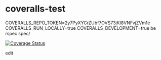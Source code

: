 coveralls-test
==============

COVERALLS_REPO_TOKEN=2y7PyXYCrZUbf7OVS73jKI8VNFvjZVm1e COVERALLS_RUN_LOCALLY=true COVERALLS_DEVELOPMENT=true be rspec spec/

[![Coverage Status](http://coveralls-enterprise.ngrok.io/repos/nickmerwin/coveralls-test/badge.svg?branch=master)](http://coveralls-enterprise.ngrok.io/r/nickmerwin/coveralls-test?branch=master)

edit
